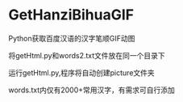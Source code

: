 # GetHanziBihuaGIF
Python获取百度汉语的汉字笔顺GIF动图

将getHtml.py和words2.txt文件放在同一个目录下

运行getHtml.py,程序将自动创建picture文件夹

words.txt内仅有2000+常用汉字，有需求可自行添加
